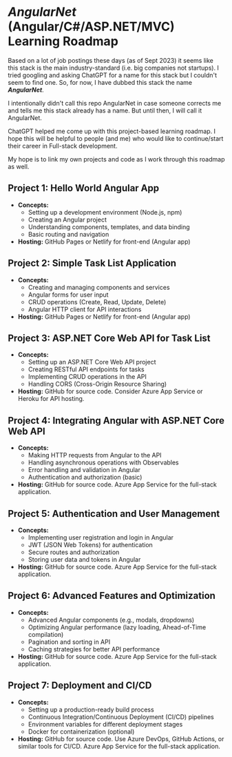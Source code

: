 # **_AngularNet_** (Angular/C#/ASP.NET/MVC) Learning Roadmap

Based on a lot of job postings these days (as of Sept 2023) it seems like this stack is the main industry-standard (i.e. big companies not startups). I tried googling and asking ChatGPT for a name for this stack but I couldn't seem to find one. So, for now, I have dubbed this stack the name **_AngularNet_**.

I intentionally didn't call this repo AngularNet in case someone corrects me and tells me this stack already has a name. But until then, I will call it AngularNet.

ChatGPT helped me come up with this project-based learning roadmap. I hope this will be helpful to people (and me) who would like to continue/start their career in Full-stack development.

My hope is to link my own projects and code as I work through this roadmap as well.

## Project 1: Hello World Angular App

- **Concepts:**
  - Setting up a development environment (Node.js, npm)
  - Creating an Angular project
  - Understanding components, templates, and data binding
  - Basic routing and navigation
- **Hosting:** GitHub Pages or Netlify for front-end (Angular app)

## Project 2: Simple Task List Application

- **Concepts:**
  - Creating and managing components and services
  - Angular forms for user input
  - CRUD operations (Create, Read, Update, Delete)
  - Angular HTTP client for API interactions
- **Hosting:** GitHub Pages or Netlify for front-end (Angular app)

## Project 3: ASP.NET Core Web API for Task List

- **Concepts:**
  - Setting up an ASP.NET Core Web API project
  - Creating RESTful API endpoints for tasks
  - Implementing CRUD operations in the API
  - Handling CORS (Cross-Origin Resource Sharing)
- **Hosting:** GitHub for source code. Consider Azure App Service or Heroku for API hosting.

## Project 4: Integrating Angular with ASP.NET Core Web API

- **Concepts:**
  - Making HTTP requests from Angular to the API
  - Handling asynchronous operations with Observables
  - Error handling and validation in Angular
  - Authentication and authorization (basic)
- **Hosting:** GitHub for source code. Azure App Service for the full-stack application.

## Project 5: Authentication and User Management

- **Concepts:**
  - Implementing user registration and login in Angular
  - JWT (JSON Web Tokens) for authentication
  - Secure routes and authorization
  - Storing user data and tokens in Angular
- **Hosting:** GitHub for source code. Azure App Service for the full-stack application.

## Project 6: Advanced Features and Optimization

- **Concepts:**
  - Advanced Angular components (e.g., modals, dropdowns)
  - Optimizing Angular performance (lazy loading, Ahead-of-Time compilation)
  - Pagination and sorting in API
  - Caching strategies for better API performance
- **Hosting:** GitHub for source code. Azure App Service for the full-stack application.

## Project 7: Deployment and CI/CD

- **Concepts:**
  - Setting up a production-ready build process
  - Continuous Integration/Continuous Deployment (CI/CD) pipelines
  - Environment variables for different deployment stages
  - Docker for containerization (optional)
- **Hosting:** GitHub for source code. Use Azure DevOps, GitHub Actions, or similar tools for CI/CD. Azure App Service for the full-stack application.
